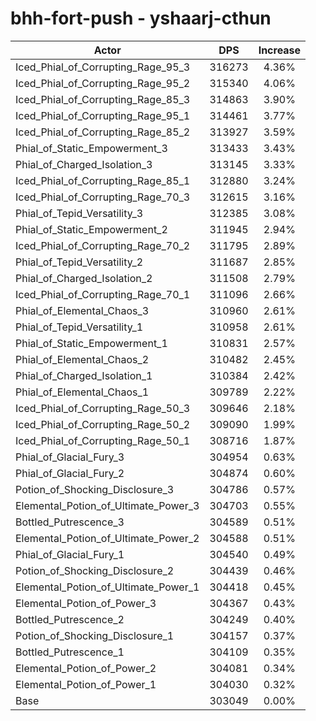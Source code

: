 # bhh-fort-push - yshaarj-cthun
| Actor | DPS | Increase |
|---|:---:|:---:|
|Iced_Phial_of_Corrupting_Rage_95_3|316273|4.36%|
|Iced_Phial_of_Corrupting_Rage_95_2|315340|4.06%|
|Iced_Phial_of_Corrupting_Rage_85_3|314863|3.90%|
|Iced_Phial_of_Corrupting_Rage_95_1|314461|3.77%|
|Iced_Phial_of_Corrupting_Rage_85_2|313927|3.59%|
|Phial_of_Static_Empowerment_3|313433|3.43%|
|Phial_of_Charged_Isolation_3|313145|3.33%|
|Iced_Phial_of_Corrupting_Rage_85_1|312880|3.24%|
|Iced_Phial_of_Corrupting_Rage_70_3|312615|3.16%|
|Phial_of_Tepid_Versatility_3|312385|3.08%|
|Phial_of_Static_Empowerment_2|311945|2.94%|
|Iced_Phial_of_Corrupting_Rage_70_2|311795|2.89%|
|Phial_of_Tepid_Versatility_2|311687|2.85%|
|Phial_of_Charged_Isolation_2|311508|2.79%|
|Iced_Phial_of_Corrupting_Rage_70_1|311096|2.66%|
|Phial_of_Elemental_Chaos_3|310960|2.61%|
|Phial_of_Tepid_Versatility_1|310958|2.61%|
|Phial_of_Static_Empowerment_1|310831|2.57%|
|Phial_of_Elemental_Chaos_2|310482|2.45%|
|Phial_of_Charged_Isolation_1|310384|2.42%|
|Phial_of_Elemental_Chaos_1|309789|2.22%|
|Iced_Phial_of_Corrupting_Rage_50_3|309646|2.18%|
|Iced_Phial_of_Corrupting_Rage_50_2|309090|1.99%|
|Iced_Phial_of_Corrupting_Rage_50_1|308716|1.87%|
|Phial_of_Glacial_Fury_3|304954|0.63%|
|Phial_of_Glacial_Fury_2|304874|0.60%|
|Potion_of_Shocking_Disclosure_3|304786|0.57%|
|Elemental_Potion_of_Ultimate_Power_3|304703|0.55%|
|Bottled_Putrescence_3|304589|0.51%|
|Elemental_Potion_of_Ultimate_Power_2|304588|0.51%|
|Phial_of_Glacial_Fury_1|304540|0.49%|
|Potion_of_Shocking_Disclosure_2|304439|0.46%|
|Elemental_Potion_of_Ultimate_Power_1|304418|0.45%|
|Elemental_Potion_of_Power_3|304367|0.43%|
|Bottled_Putrescence_2|304249|0.40%|
|Potion_of_Shocking_Disclosure_1|304157|0.37%|
|Bottled_Putrescence_1|304109|0.35%|
|Elemental_Potion_of_Power_2|304081|0.34%|
|Elemental_Potion_of_Power_1|304030|0.32%|
|Base|303049|0.00%|
